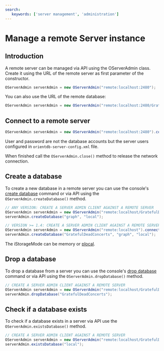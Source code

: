 ```yaml
---
search:
   keywords: ['server management', 'administration']
---
```



# Manage a remote Server instance

## Introduction

A remote server can be managed via API using the OServerAdmin class. Create it using the URL of the remote server as first parameter of the constructor.

```java
OServerAdmin serverAdmin = new OServerAdmin("remote:localhost:2480");
```

You can also use the URL of the remote database:
```java
OServerAdmin serverAdmin = new OServerAdmin("remote:localhost:2480/GratefulDeadConcerts");
```

## Connect to a remote server

```java
OServerAdmin serverAdmin = new OServerAdmin("remote:localhost:2480").connect("admin", "admin");
```

User and password are not the database accounts but the server users configured in `orientdb-server-config.xml` file.

When finished call the <code>OServerAdmin.close()</code> method to release the network connection.

## Create a database

To create a new database in a remote server you can use the console's [create database](../console/Console-Command-Create-Database.md) command  or via API using the <code>OServerAdmin.createDatabase()</code> method.
```java
// ANY VERSION: CREATE A SERVER ADMIN CLIENT AGAINST A REMOTE SERVER
OServerAdmin serverAdmin = new OServerAdmin("remote:localhost/GratefulDeadConcerts").connect("admin", "admin");
serverAdmin.createDatabase("graph", "local");
```

```java
// VERSION >= 1.4: CREATE A SERVER ADMIN CLIENT AGAINST A REMOTE SERVER
OServerAdmin serverAdmin = new OServerAdmin("remote:localhost").connect("admin", "admin");
serverAdmin.createDatabase("GratefulDeadConcerts", "graph", "local");
```

The iStorageMode can be memory or [plocal](https://github.com/orientechnologies/orientdb/wiki/plocal-storage-engine).

## Drop a database

To drop a database from a server you can use the console's  [drop database](../console/Console-Command-Drop-Database.md) command or via API using the <code>OServerAdmin.dropDatabase()</code> method.
```java
// CREATE A SERVER ADMIN CLIENT AGAINST A REMOTE SERVER
OServerAdmin serverAdmin = new OServerAdmin("remote:localhost/GratefulDeadConcerts").connect("admin", "admin");
serverAdmin.dropDatabase("GratefulDeadConcerts");
```

## Check if a database exists

To check if a database exists in a server via API use the <code>OServerAdmin.existsDatabase()</code> method.
```java
// CREATE A SERVER ADMIN CLIENT AGAINST A REMOTE SERVER
OServerAdmin serverAdmin = new OServerAdmin("remote:localhost/GratefulDeadConcerts").connect("admin", "admin");
serverAdmin.existsDatabase("local");
```
